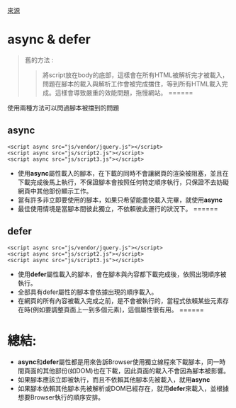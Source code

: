 [來源](https://developer.mozilla.org/zh-TW/docs/Learn/JavaScript/First_steps/What_is_JavaScript)
# async & defer

> 舊的方法 :
>> 將script放在body的底部，這樣會在所有HTML被解析完才被載入，問題在腳本的載入與解析工作會被完成擋住，等到所有HTML載入完成。這樣會導致嚴重的效能問題，拖慢網站。
======

使用兩種方法可以閃過腳本被擋到的問題

## async
```
<script async src="js/vendor/jquery.js"></script>
<script async src="js/script2.js"></script>
<script async src="js/script3.js"></script>
```
* 使用**async**屬性載入的腳本，在下載的同時不會讓網頁的渲染被阻塞，並且在下載完成後馬上執行，不保證腳本會按照任何特定順序執行，只保證不去妨礙網頁中其他部份顯示工作。
* 當有許多非立即要使用的腳本，如果只希望能盡快載入完畢，就使用**async**
* 最佳使用情境是當腳本間彼此獨立，不依賴彼此運行的狀況下。
======

## defer
```
<script async src="js/vendor/jquery.js"></script>
<script async src="js/script2.js"></script>
<script async src="js/script3.js"></script>
```
* 使用**defer**屬性載入的腳本，會在腳本與內容都下載完成後，依照出現順序被執行。
* 全部具有defer屬性的腳本會依據出現的順序載入。
* 在網頁的所有內容被載入完成之前，是不會被執行的，當程式依賴某些元素存在時(例如要調整頁面上一到多個元素)，這個屬性很有用。
======
# 總結:
* **async**和**defer**屬性都是用來告訴Browser使用獨立線程來下載腳本，同一時間頁面的其他部份(如DOM)也在下載，因此頁面的載入不會因為腳本被影響。
* 如果腳本應該立即被執行，而且不依賴其他腳本先被載入，就用**async**
* 如果腳本依賴其他腳本先被解析或DOM已經存在，就用**defer**來載入，並根據想要Browser執行的順序安排。